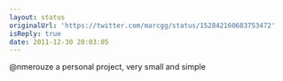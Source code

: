 ```yaml
---
layout: status
originalUrl: 'https://twitter.com/marcgg/status/152842160683753472'
isReply: true
date: 2011-12-30 20:03:05
---
```


@nmerouze a personal project, very small and simple
